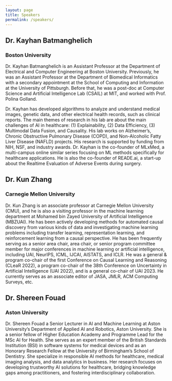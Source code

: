 ```yaml
---
layout: page
title: Speakers
permalink: /speakers/
---
```


## Dr. Kayhan Batmanghelich
### Boston University
Dr. Kayhan Batmanghelich is an Assistant Professor at the Department of Electrical and Computer Engineering at Boston University. Previously, he was an Assistant Professor at the Department of Biomedical Informatics with a secondary appointment at the School of Computing and Information at the University of Pittsburgh. Before that, he was a post-doc at Computer Science and Artificial Intelligence Lab (CSAIL) at MIT, and worked with Prof. Polina Golland.

Dr. Kayhan has developed algorithms to analyze and understand medical images, genetic data, and other electrical health records, such as clinical reports. The main themes of research in his lab are about the main challenges of AI in healthcare: (1) Explainability, (2) Data Efficiency, (3) Multimodal Data Fusion, and Causality. His lab works on Alzheimer’s, Chronic Obstructive Pulmonary Disease (COPD), and Non-Alcoholic Fatty Liver Disease (NAFLD) projects. His research is supported by funding from NIH, NSF, and industry awards. Dr. Kayhan is the co-founder of MLxMed, a multi-campus online similar series focusing on ML methods specifically for healthcare applications. He is also the co-founder of READE.ai, a start-up about the Realtime Evaluation of Adverse Events during surgery. 


## Dr. Kun Zhang
### Carnegie Mellon University
Dr. Kun Zhang is an associate professor at Carnegie Mellon University (CMU), and he is also a visiting professor in the machine learning department at Mohamed bin Zayed University of Artificial Intelligence (MBZUAI). He has been actively developing methods for automated causal discovery from various kinds of data and investigating machine learning problems including transfer learning, representation learning, and reinforcement learning from a causal perspective. He has been frequently serving as a senior area chair, area chair, or senior program committee member for major conferences in machine learning or artificial intelligence, including UAI, NeurIPS, ICML, IJCAI, AISTATS, and ICLR. He was a general & program co-chair of the first Conference on Causal Learning and Reasoning (CLeaR 2022), a program co-chair of the 38th Conference on Uncertainty in Artificial Intelligence (UAI 2022), and is a general co-chair of UAI 2023. He currently serves as an associate editor of JASA, JMLR, ACM Computing Surveys, etc.

## Dr. Shereen Fouad
### Aston University
Dr. Shereen Fouad a Senior Lecturer in AI and Machine Learning at Aston University’s Department of Applied AI and Robotics, Aston University. She is a senior fellow of Higher Education Academy and Programme Lead for the MSc AI for Health. She serves as an expert member of the British Standards Institution (BSI) in software systems for medical devices and as an Honorary Research Fellow at the University of Birmingham’s School of Dentistry. She specialize in responsible AI methods for healthcare, medical imaging analysis, and data analytics in business. Her research focuses on developing trustworthy AI solutions for healthcare, bridging knowledge gaps among practitioners, and fostering interdisciplinary collaboration.